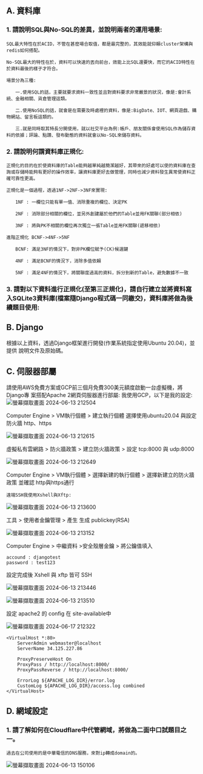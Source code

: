 ## A. 資料庫

### 1. 請說明SQL與No-SQL的差異，並說明兩者的運⽤場景:
    SQL最大特性在於ACID，不管在甚麼場合取值，都是最完整的，其效能就仰賴cluster架構與redis如何搭配。

    No-SQL最大的特性在於，資料可以快速的丟向前台，效能上比SQL還要快，而它的ACID特性在於資料最後的樣子才符合。

    場景分為三種:

    　　一.使用SQL的話，主要就要求資料一致性並且對資料要求非常嚴景的狀況，像是:會計系統、金融相關、貨倉管理這類。

    　　二.使用NoSQL的話，就會是在需要及時處裡的資料，像是:BigDate、IOT、網頁遊戲、購物網站、留言板這類的。

    　　三.就是同時取其特長分開使用，就以社交平台為例:帳戶、朋友關係會使用SQL作為儲存資料的依據；評論、點讚、發布動態的資料就會以No-SQL來儲存資料。


### 2. 請說明何謂資料庫正規化:
    正規化的目的在於使資料庫的Table能夠越單純越簡潔越好，其帶來的好處可以使的資料庫在查詢或存儲時能夠有更好的操作效率，讓資料庫更好去做管理，同時也減少資料發生異常使資料正確可靠性更高。

    正規化是一個過程，透過1NF->2NF->3NF來實現:

    　　1NF : 一欄位只能有單一值、消除重複的欄位、決定PK

    　　2NF : 消除部分相關的欄位，並另外創建屬於他們的Table並用FK關聯(部分相依)

    　　3NF : 將與PK不相關的欄位再次獨立一張Table並用FK關聯(遞移相依)

    進階正規化 BCNF->4NF->5NF

    　　BCNF: 滿足3NF的情況下，對非PK欄位賦予(CK)候選鍵

    　　4NF : 滿足BCNF的情況下，消除多值依賴

    　　5NF : 滿足4NF的情況下，將關聯度過高的資料，拆分到新的Table，避免數據不一致

### 3. 請對以下資料進⾏正規化(⾄第三正規化)，請⾃⾏建⽴並將資料寫⼊SQLite3資料庫(檔案隨Django程式碼⼀同繳交)，資料庫將做為後續題⽬使⽤:

## B. Django
根據以上資料，透過Django框架進⾏開發(作業系統指定使⽤Ubuntu 20.04)，並提供
說明⽂件及原始碼。


## C. 伺服器部屬
請使⽤AWS免費⽅案或GCP前三個⽉免費300美元額度啟動⼀台虛擬機，將Django專
案搭配Apache 2網⾴伺服器進⾏部屬:
    我使用GCP，以下是我的設定:
![螢幕擷取畫面 2024-06-13 212504](https://github.com/DokuroTW/roar/assets/100449940/43b14340-d224-4016-94cf-cfc8f4bbe35a)

Computer Engine > VM執行個體 > 建立執行個體 選擇使用ubuntu20.04 與設定防火牆 http、https

![螢幕擷取畫面 2024-06-13 212615](https://github.com/DokuroTW/roar/assets/100449940/6c54b67c-a8af-4d3f-a92d-65b349d21ac3)

虛擬私有雲網路 > 防火牆政策 > 建立防火牆政策 > 設定 tcp:8000 與 udp:8000

![螢幕擷取畫面 2024-06-13 212649](https://github.com/DokuroTW/roar/assets/100449940/291c7883-7ff4-497e-86e1-b5c7115040ec)

Computer Engine > VM執行個體 > 選擇新建的執行個體 > 選擇新建立的防火牆政策 並確認 http與https通行

    遠端SSH我使用Xshell與Xftp:
![螢幕擷取畫面 2024-06-13 213600](https://github.com/DokuroTW/roar/assets/100449940/a4e0a90e-d56d-4a8e-b349-ef30277758bc)

工具 > 使用者金鑰管理 > 產生 生成 publickey(RSA)

![螢幕擷取畫面 2024-06-13 213152](https://github.com/DokuroTW/roar/assets/100449940/c67a97af-ceb1-4feb-9636-25a03c5fca3e)

Computer Engine > 中繼資料 >安全殼層金鑰 > 將公鑰值填入

```
accound : djangotest
password : test123
```

設定完成後 Xshell 與 xftp 皆可 SSH

![螢幕擷取畫面 2024-06-13 213446](https://github.com/DokuroTW/roar/assets/100449940/acc09662-57ec-489a-b96d-2baa9e5bf153)

![螢幕擷取畫面 2024-06-13 213510](https://github.com/DokuroTW/roar/assets/100449940/5bbe6ccd-1c68-4c5c-a236-cda6ced2576d)

設定 apache2 的 config 在 site-available中

![螢幕擷取畫面 2024-06-17 212322](https://github.com/DokuroTW/roar/assets/100449940/713333b7-f029-4b61-8843-2d6bf07ba7a6)

```
<VirtualHost *:80>
    ServerAdmin webmaster@localhost
    ServerName 34.125.227.86

    ProxyPreserveHost On
    ProxyPass / http://localhost:8000/
    ProxyPassReverse / http://localhost:8000/

    ErrorLog ${APACHE_LOG_DIR}/error.log
    CustomLog ${APACHE_LOG_DIR}/access.log combined
</VirtualHost>

```

## D. 網域設定
### 1. 請了解如何在Cloudflare中代管網域，將做為⼆⾯中⼝試題⽬之⼀。

    過去在公司使用的是中華電信的DNS服務，來對ip轉成domain的。

![螢幕擷取畫面 2024-06-13 150106](https://github.com/DokuroTW/roar/assets/100449940/22b4b6d1-94ff-4044-8979-4a10ee009f06)


